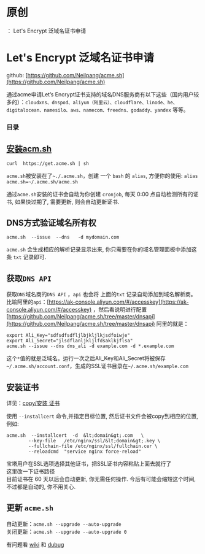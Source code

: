 # 原创
：  Let's Encrypt 泛域名证书申请

# Let's Encrypt 泛域名证书申请

> 
github: [https://github.com/Neilpang/acme.sh](https://github.com/Neilpang/acme.sh)


通过acme申请Let’s Encrypt证书支持的域名DNS服务商有以下这些（国内用户较多的）：`cloudxns、dnspod、aliyun（阿里云）、cloudflare、linode、he、digitalocean、namesilo、aws、namecom、freedns、godaddy、yandex` 等等。

### 目录

## [安装acm.sh](http://xn--acm-pd0fq01r.sh)

```
curl  https://get.acme.sh | sh

```

`acme.sh`被安装在了`~./.acme.sh`，创建 一个 `bash` 的 `alias`, 方便你的使用: `alias acme.sh=~/.acme.sh/acme.sh`

通过`acme.sh`安装的证书会自动为你创建 `cronjob`, 每天 0:00 点自动检测所有的证书, 如果快过期了, 需要更新, 则会自动更新证书.

## DNS方式验证域名所有权

```
acme.sh  --issue  --dns   -d mydomain.com

```

`acme.sh` 会生成相应的解析记录显示出来, 你只需要在你的域名管理面板中添加这条 `txt` 记录即可.

## 获取`DNS API`

获取`DNS`域名商的`DNS API` ，`api` 也会将 上面的`txt` 记录自动添加到域名解析商。比喻阿里的`api`：[https://ak-console.aliyun.com/#/accesskey](https://ak-console.aliyun.com/#/accesskey) ，然后看说明进行配置 [https://github.com/Neilpang/acme.sh/tree/master/dnsapi](https://github.com/Neilpang/acme.sh/tree/master/dnsapi) 阿里的就是：

```
export Ali_Key="sdfsdfsdfljlbjkljlkjsdfoiwje"
export Ali_Secret="jlsdflanljkljlfdsaklkjflsa"
acme.sh --issue --dns dns_ali -d example.com -d *.example.com

```

这个`*`值的就是泛域名。运行一次之后Ali_Key和Ali_Secret将被保存`~/.acme.sh/account.conf`，生成的SSL证书目录在`~/.acme.sh/example.com`

## 安装证书

> 
详见：[copy/安装 证书](https://github.com/Neilpang/acme.sh/wiki/%E8%AF%B4%E6%98%8E#3-copy%E5%AE%89%E8%A3%85-%E8%AF%81%E4%B9%A6)


使用 `--installcert` 命令,并指定目标位置, 然后证书文件会被copy到相应的位置, 例如:

```
acme.sh  --installcert  -d  &lt;domain&gt;.com   \
        --key-file   /etc/nginx/ssl/&lt;domain&gt;.key \
        --fullchain-file /etc/nginx/ssl/fullchain.cer \
        --reloadcmd  "service nginx force-reload"

```

宝塔用户在SSL选项选择其他证书，把SSL证书内容粘贴上面去就行了<br/> <img alt="" src="http://image.creat.kim/picgo/20190314132922.png"/><br/> 这里改一下证书路径<br/> <img alt="" src="http://image.creat.kim/picgo/20190314132617.png"/><br/> 目前证书在 60 天以后会自动更新, 你无需任何操作. 今后有可能会缩短这个时间, 不过都是自动的, 你不用关心.

## 更新 `acme.sh`

自动更新：`acme.sh --upgrade --auto-upgrade`<br/> 关闭更新：`acme.sh --upgrade --auto-upgrade 0`

有问题看 [wiki](https://github.com/Neilpang/acme.sh/wiki) 和 [dubug](https://github.com/Neilpang/acme.sh/wiki/How-to-debug-acme.sh)
